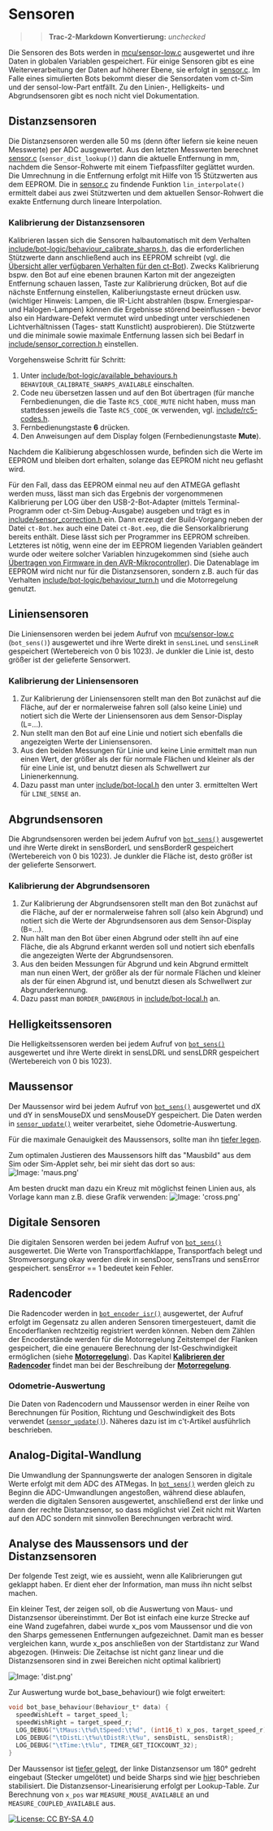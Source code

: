 # Sensoren

>> **Trac-2-Markdown Konvertierung:** *unchecked*

Die Sensoren des Bots werden in [mcu/sensor-low.c](https://github.com/tsandmann/ct-bot/blob/master/mcu/sensor-low.c) ausgewertet und ihre Daten in globalen Variablen gespeichert. Für einige Sensoren gibt es eine Weiterverarbeitung der Daten auf höherer Ebene, sie erfolgt in [sensor.c](https://github.com/tsandmann/ct-bot/blob/master/sensor.c). Im Falle eines simulierten Bots bekommt dieser die Sensordaten vom ct-Sim und der sensol-low-Part entfällt. Zu den Linien-, Helligkeits- und Abgrundsensoren gibt es noch nicht viel Dokumentation.

## Distanzsensoren

Die Distanzsensoren werden alle 50 ms (denn öfter liefern sie keine neuen Messwerte) per ADC ausgewertet. Aus den letzten Messwerten berechnet [sensor.c](https://github.com/tsandmann/ct-bot/blob/master/sensor.c#L165) (`sensor_dist_lookup()`) dann die aktuelle Entfernung in mm, nachdem die Sensor-Rohwerte mit einem Tiefpassfilter geglättet wurden. Die Umrechnung in die Entfernung erfolgt mit Hilfe von 15 Stützwerten aus dem EEPROM. Die in [sensor.c](https://github.com/tsandmann/ct-bot/blob/master/sensor.c#L149) zu findende Funktion `lin_interpolate()` ermittelt dabei aus zwei Stützwerten und dem aktuellen Sensor-Rohwert die exakte Entfernung durch lineare Interpolation.

### Kalibrierung der Distanzsensoren

Kalibrieren lassen sich die Sensoren halbautomatisch mit dem Verhalten [include/bot-logic/behaviour_calibrate_sharps.h](https://github.com/tsandmann/ct-bot/blob/master/include/bot-logic/behaviour_calibrate_sharps.h), das die erforderlichen Stützwerte dann anschließend auch ins EEPROM schreibt (vgl. die [Übersicht aller verfügbaren Verhalten für den ct-Bot](../Verhalten/Verhalten.md)). Zwecks Kalibrierung bspw. den Bot auf eine ebenen braunen Karton mit der angezeigten Entfernung schauen lassen, Taste zur Kalibrierung drücken, Bot auf die nächste Entfernung einstellen, Kaliberiungstaste erneut drücken usw. (wichtiger Hinweis: Lampen, die IR-Licht abstrahlen (bspw. Ernergiespar- und Halogen-Lampen) können die Ergebnisse störend beeinflussen - bevor also ein Hardware-Defekt vermutet wird unbedingt unter verschiedenen Lichtverhältnissen (Tages- statt Kunstlicht) ausprobieren).
Die Stützwerte und die minimale sowie maximale Entfernung lassen sich bei Bedarf in [include/sensor_correction.h](https://github.com/tsandmann/ct-bot/blob/master/include/sensor_correction.h) einstellen.

Vorgehensweise Schritt für Schritt:

1. Unter [include/bot-logic/available_behaviours.h](https://github.com/tsandmann/ct-bot/blob/master/include/bot-logic/available_behaviours.h) `BEHAVIOUR_CALIBRATE_SHARPS_AVAILABLE` einschalten.
2. Code neu übersetzen lassen und auf den Bot übertragen (für manche Fernbedienungen, die die Taste `RC5_CODE_MUTE` nicht haben, muss man stattdessen jeweils die Taste `RC5_CODE_OK` verwenden, vgl. [include/rc5-codes.h](https://github.com/tsandmann/ct-bot/blob/master/include/rc5-codes.h).
3. Fernbedienungstaste **6** drücken.
4. Den Anweisungen auf dem Display folgen (Fernbedienungstaste **Mute**).

Nachdem die Kalibierung abgeschlossen wurde, befinden sich die Werte im EEPROM und bleiben dort erhalten, solange das EEPROM nicht neu geflasht wird.

Für den Fall, dass das EEPROM einmal neu auf den ATMEGA geflasht werden muss, lässt man sich das Ergebnis der vorgenommenen Kalibrierung per LOG über den USB-2-Bot-Adapter (mittels Terminal-Programm oder ct-Sim Debug-Ausgabe) ausgeben und trägt es in [include/sensor_correction.h](https://github.com/tsandmann/ct-bot/blob/master/include/sensor_correction.h) ein. Dann erzeugt der Build-Vorgang neben der Datei `ct-Bot.hex` auch eine Datei `ct-Bot.eep`, die die Sensorkalibrierung bereits enthält. Diese lässt sich per Programmer ins EEPROM schreiben. Letzteres ist nötig, wenn eine der im EEPROM liegenden Variablen geändert wurde oder weitere solcher Variablen hinzugekommen sind (siehe auch [Übertragen von Firmware in den AVR-Mikrocontroller](../Flash/Flash.md)).
Die Datenablage im EEPROM wird nicht nur für die Distanzsensoren, sondern z.B. auch für das Verhalten [include/bot-logic/behaviour_turn.h](https://github.com/tsandmann/ct-bot/blob/master/include/bot-logic/behaviour_turn.h) und die Motorregelung genutzt.

## Liniensensoren

Die Liniensensoren werden bei jedem Aufruf von [mcu/sensor-low.c](https://github.com/tsandmann/ct-bot/blob/master/mcu/sensor-low.c#L198) (`bot_sens()`) ausgewertet und ihre Werte direkt in `sensLineL` und `sensLineR` gespeichert (Wertebereich von 0 bis 1023). Je dunkler die Linie ist, desto größer ist der gelieferte Sensorwert.

### Kalibrierung der Liniensensoren

1. Zur Kalibrierung der Liniensensoren stellt man den Bot zunächst auf die Fläche, auf der er normalerweise fahren soll (also keine Linie) und notiert sich die Werte der Liniensensoren aus dem Sensor-Display (L=...).
2. Nun stellt man den Bot auf eine Linie und notiert sich ebenfalls die angezeigten Werte der Liniensensoren.
3. Aus den beiden Messungen für Linie und keine Linie ermittelt man nun einen Wert, der größer als der für normale Flächen und kleiner als der für eine Linie ist, und benutzt diesen als Schwellwert zur Linienerkennung.
4. Dazu passt man unter [include/bot-local.h](https://github.com/tsandmann/ct-bot/blob/master/include/bot-local.h) den unter 3. ermittelten Wert für `LINE_SENSE` an.

## Abgrundsensoren

Die Abgrundsensoren werden bei jedem Aufruf von [`bot_sens()`](https://github.com/tsandmann/ct-bot/blob/master/mcu/sensor-low.c#L198) ausgewertet und ihre Werte direkt in sensBorderL und sensBorderR gespeichert (Wertebereich von 0 bis 1023). Je dunkler die Fläche ist, desto größer ist der gelieferte Sensorwert.

### Kalibrierung der Abgrundsensoren

1. Zur Kalibrierung der Abgrundsensoren stellt man den Bot zunächst auf die Fläche, auf der er normalerweise fahren soll (also kein Abgrund) und notiert sich die Werte der Abgrundsensoren aus dem Sensor-Display (B=...).
1. Nun hält man den Bot über einen Abgrund oder stellt ihn auf eine Fläche, die als Abgrund erkannt werden soll und notiert sich ebenfalls die angezeigten Werte der Abgrundsensoren.
1. Aus den beiden Messungen für Abgrund und kein Abgrund ermittelt man nun einen Wert, der größer als der für normale Flächen und kleiner als der für einen Abgrund ist, und benutzt diesen als Schwellwert zur Abgrunderkennung.
1. Dazu passt man `BORDER_DANGEROUS` in [include/bot-local.h](https://github.com/tsandmann/ct-bot/blob/master/include/bot-local.h) an.

## Helligkeitssensoren

Die Helligkeitssensoren werden bei jedem Aufruf von [`bot_sens()`](https://github.com/tsandmann/ct-bot/blob/master/mcu/sensor-low.c#L198) ausgewertet und ihre Werte direkt in sensLDRL und sensLDRR gespeichert (Wertebereich von 0 bis 1023).

## Maussensor

Der Maussensor wird bei jedem Aufruf von [`bot_sens()`](https://github.com/tsandmann/ct-bot/blob/master/mcu/sensor-low.c#L198) ausgewertet und dX und dY in sensMouseDX und sensMouseDY gespeichert.
Die Daten werden in [`sensor_update()`](https://github.com/tsandmann/ct-bot/blob/master/sensor.c) weiter verarbeitet, siehe Odometrie-Auswertung.

Für die maximale Genauigkeit des Maussensors, sollte man ihn [tiefer legen](../ct-Bot-Modifikationen/ct-Bot-Modifikationen.md).

Zum optimalen Justieren des Maussensors hilft das "Mausbild" aus dem Sim oder Sim-Applet sehr, bei mir sieht das dort so aus:
  ![Image: 'maus.png'](maus.png)

Am besten druckt man dazu ein Kreuz mit möglichst feinen Linien aus, als Vorlage kann man z.B. diese Grafik verwenden:
  ![Image: 'cross.png'](cross.png)

## Digitale Sensoren

Die digitalen Sensoren werden bei jedem Aufruf von [`bot_sens()`](https://github.com/tsandmann/ct-bot/blob/master/mcu/sensor-low.c#L198) ausgewertet. Die Werte von Transportfachklappe, Transportfach belegt und Stromversorgung okay werden direk in sensDoor, sensTrans und sensError gespeichert. sensError == 1 bedeutet kein Fehler.

## Radencoder

Die Radencoder werden in [`bot_encoder_isr()`](https://github.com/tsandmann/ct-bot/blob/master/mcu/sensor-low.c#L416) ausgewertet, der Aufruf erfolgt im Gegensatz zu allen anderen Sensoren timergesteuert, damit die Encoderflanken rechtzeitig registriert werden können. Neben dem Zählen der Encoderstände werden für die Motorregelung Zeitstempel der Flanken gespeichert, die eine genauere Berechnung der Ist-Geschwindigkeit ermöglichen (siehe **[Motorregelung](../ct-Bot-Software-Aktuatoren/ct-Bot-Software-Aktuatoren.md#MotorenMotorregelung)**). Das Kapitel **[Kalibrieren der Radencoder](../ct-Bot-Software-Aktuatoren/ct-Bot-Software-Aktuatoren.md#Kalibrieren-der-Radencoder)** findet man bei der Beschreibung der **[Motorregelung](../ct-Bot-Software-Aktuatoren/ct-Bot-Software-Aktuatoren.md#MotorenMotorregelung)**.

### Odometrie-Auswertung

Die Daten von Radencodern und Maussensor werden in einer Reihe von Berechnungen für Position, Richtung und Geschwindigkeit des Bots verwendet ([`sensor_update()`](https://github.com/tsandmann/ct-bot/blob/master/sensor.c)). Näheres dazu ist im c't-Artikel ausführlich beschrieben.

## Analog-Digital-Wandlung

Die Umwandlung der Spannungswerte der analogen Sensoren in digitale Werte erfolgt mit dem ADC des ATMegas. In [`bot_sens()`](https://github.com/tsandmann/ct-bot/blob/master/mcu/sensor-low.c#L198) werden gleich zu Beginn die ADC-Umwandlungen angestoßen, während diese ablaufen, werden die digitalen Sensoren ausgewertet, anschließend erst der linke und dann der rechte Distanzsensor, so dass möglichst viel Zeit nicht mit Warten auf den ADC sondern mit sinnvollen Berechnungen verbracht wird.

## Analyse des Maussensors und der Distanzsensoren

Der folgende Test zeigt, wie es aussieht, wenn alle Kalibrierungen gut geklappt haben. Er dient eher der Information, man muss ihn nicht selbst machen.

Ein kleiner Test, der zeigen soll, ob die Auswertung von Maus- und Distanzsensor übereinstimmt. Der Bot ist einfach eine kurze Strecke auf eine Wand zugefahren, dabei wurde x_pos vom Maussensor und die von den Sharps gemessenen Entfernungen aufgezeichnet. Damit man es besser vergleichen kann, wurde x_pos anschließen von der Startdistanz zur Wand abgezogen. (Hinweis: Die Zeitachse ist nicht ganz linear und die Distanzsensoren sind in zwei Bereichen nicht optimal kalibriert)

  ![Image: 'dist.png'](dist.png)

Zur Auswertung wurde bot_base_behaviour() wie folgt erweitert:

```C
void bot_base_behaviour(Behaviour_t* data) {
  speedWishLeft = target_speed_l;
  speedWishRight = target_speed_r;
  LOG_DEBUG("\tMaus:\t%d\tSpeed:\t%d", (int16_t) x_pos, target_speed_r);
  LOG_DEBUG("\tDistL:\t%u\tDistR:\t%u", sensDistL, sensDistR);
  LOG_DEBUG("\tTime:\t%lu", TIMER_GET_TICKCOUNT_32);
}
```

Der Maussensor ist [tiefer gelegt](../ct-Bot-Modifikationen/ct-Bot-Modifikationen.md), der linke Distanzsensor um 180° gedreht eingebaut (Stecker umgelötet) und beide Sharps sind wie [hier](../ct-Bot-Modifikationen/ct-Bot-Modifikationen.md) beschrieben stabilisiert. Die Distanzsensor-Linearisierung erfolgt per Lookup-Table. Zur Berechnung von `x_pos` war `MEASURE_MOUSE_AVAILABLE` an und `MEASURE_COUPLED_AVAILABLE` aus.

[![License: CC BY-SA 4.0](../license.svg)](https://creativecommons.org/licenses/by-sa/4.0/)

